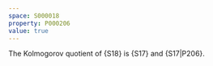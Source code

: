 ```yaml
---
space: S000018
property: P000206
value: true
---
```


The Kolmogorov quotient of {S18} is {S17} and {S17|P206}.
